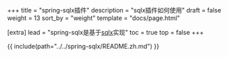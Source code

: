 +++
title = "spring-sqlx插件"
description = "sqlx插件如何使用"
draft = false
weight = 13
sort_by = "weight"
template = "docs/page.html"

[extra]
lead = "spring-sqlx是基于<a href='https://github.com/launchbadge/sqlx' target='_blank'>sqlx</a>实现"
toc = true
top = false
+++


{{ include(path="../../spring-sqlx/README.zh.md") }}